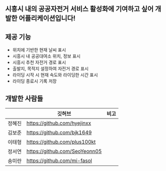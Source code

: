 ## 시흥시 내의 공공자전거 서비스 활성화에 기여하고 싶어 개발한 어플리케이션입니다!

## 제공 기능
 - 위치에 기반한 현재 날씨 표시
 - 시흥시 내 공공대여소 위치, 정보 표시
 - 시흥시 추천 자전거 경로 표시
 - 출발지, 목적지 설정하여 자전거 경로 표시
 - 라이딩 시작 시 현재 속도와 라이딩한 시간 표시
 - 라이딩 종료시 기록 저장

## 개발한 사람들
|  | 깃허브 | 비고 |
| --- | --- | --- |
| 정혜진 | https://github.com/hyejinxx | 
| 김보준 | https://github.com/bjk1649 | 
| 이태형 | https://github.com/plus100kt 
| 정서연 | https://github.com/SeoYeonn05 |  
| 송미란 | https://github.com/mi-fasol |  
